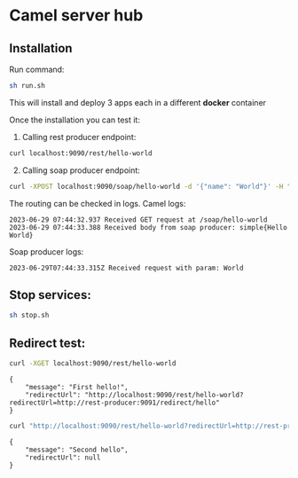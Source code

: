 # Camel server hub

## Installation

Run command: 
```bash
sh run.sh
```

This will install and deploy 3 apps each in a different **docker** container

Once the installation you can test it:
1. Calling rest producer endpoint: 
```bash
curl localhost:9090/rest/hello-world
```
2. Calling soap producer endpoint: 
```bash
curl -XPOST localhost:9090/soap/hello-world -d '{"name": "World"}' -H "Content-Type: application/json"
```

The routing can be checked in logs. Camel logs: 
```
2023-06-29 07:44:32.937 Received GET request at /soap/hello-world
2023-06-29 07:44:33.388 Received body from soap producer: simple{Hello World}
```
Soap producer logs: 
```
2023-06-29T07:44:33.315Z Received request with param: World
```


## Stop services:
```bash
sh stop.sh
```

## Redirect test:
```bash
curl -XGET localhost:9090/rest/hello-world
```
```
{
    "message": "First hello!",
    "redirectUrl": "http://localhost:9090/rest/hello-world?redirectUrl=http://rest-producer:9091/redirect/hello"
}
```
```bash
curl "http://localhost:9090/rest/hello-world?redirectUrl=http://rest-producer:9091/redirect/hello"
```

```
{
    "message": "Second hello",
    "redirectUrl": null
}
```



